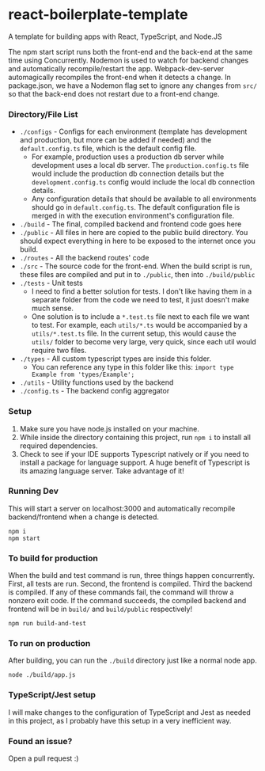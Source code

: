 # react-boilerplate-template
A template for building apps with React, TypeScript, and Node.JS

The npm start script runs both the front-end and the back-end at the same time using Concurrently. Nodemon is used to watch for backend changes and automatically recompile/restart the app. Webpack-dev-server automagically recompiles the front-end when it detects a change. In package.json, we have a Nodemon flag set to ignore any changes from `src/` so that the back-end does not restart due to a front-end change.

### Directory/File List
 - `./configs` - Configs for each environment (template has development and production, but more can be added if needed) and the `default.config.ts` file, which is the default config file.
    - For example, production uses a production db server while development uses a local db server. The `production.config.ts` file would include the production db connection details but the `development.config.ts` config would include the local db connection details.
    - Any configuration details that should be available to all environments should go in `default.config.ts`. The default configuration file is merged in with the execution environment's configuration file.
 - `./build` - The final, compiled backend and frontend code goes here
 - `./public` - All files in here are copied to the public build directory. You should expect everything in here to be exposed to the internet once you build.
 - `./routes` - All the backend routes' code
 - `./src` - The source code for the front-end. When the build script is run, these files are compiled and put in to `./public`, then into `./build/public`
 - `./tests` - Unit tests
    - I need to find a better solution for tests. I don't like having them in a separate folder from the code we need to test, it just doesn't make much sense.
    - One solution is to include a `*.test.ts` file next to each file we want to test. For example, each `utils/*.ts` would be accompanied by a `utils/*.test.ts` file. In the current setup, this would cause the `utils/` folder to become very large, very quick, since each util would require two files.
 - `./types` - All custom typescript types are inside this folder.
    - You can reference any type in this folder like this: `import type Example from 'types/Example';`
 - `./utils` - Utility functions used by the backend
 - `./config.ts` - The backend config aggregator

### Setup
1. Make sure you have node.js installed on your machine.
2. While inside the directory containing this project, run `npm i` to install all required dependencies.
3. Check to see if your IDE supports Typescript natively or if you need to install a package for language support. A huge benefit of Typescript is its amazing language server. Take advantage of it!

### Running Dev
This will start a server on localhost:3000 and automatically recompile backend/frontend when a change is detected.
```
npm i
npm start
```

### To build for production
When the build and test command is run, three things happen concurrently. First, all tests are run. Second, the frontend is compiled. Third the backend is compiled. If any of these commands fail, the command will throw a nonzero exit code. If the command succeeds, the compiled backend and frontend will be in `build/` and `build/public` respectively!  
```
npm run build-and-test
```

### To run on production
After building, you can run the `./build` directory just like a normal node app.
```
node ./build/app.js
```

### TypeScript/Jest setup
I will make changes to the configuration of TypeScript and Jest as needed in this project, as I probably have this setup in a very inefficient way.

### Found an issue?
Open a pull request :)
